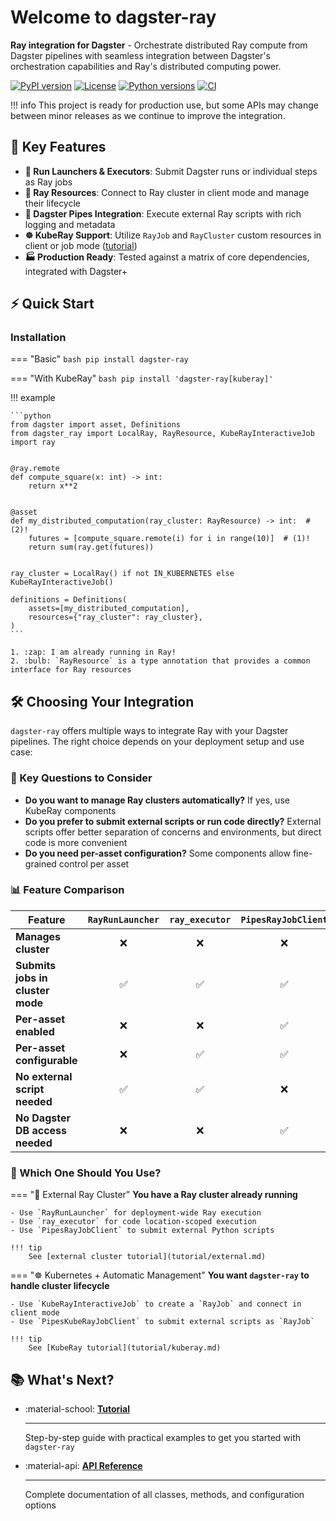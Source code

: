 # Welcome to dagster-ray

**Ray integration for Dagster** - Orchestrate distributed Ray compute from Dagster pipelines with seamless integration between Dagster's orchestration capabilities and Ray's distributed computing power.

[![PyPI version](https://img.shields.io/pypi/v/dagster-ray.svg)](https://pypi.python.org/pypi/dagster-ray)
[![License](https://img.shields.io/pypi/l/dagster-ray.svg)](https://pypi.python.org/pypi/dagster-ray)
[![Python versions](https://img.shields.io/pypi/pyversions/dagster-ray.svg)](https://pypi.python.org/pypi/dagster-ray)
[![CI](https://github.com/danielgafni/dagster-ray/actions/workflows/CI.yml/badge.svg)](https://github.com/danielgafni/dagster-ray/actions/workflows/CI.yml)

!!! info
    This project is ready for production use, but some APIs may change between minor releases as we continue to improve the integration.

## 🚀 Key Features

- **🎯 Run Launchers & Executors**: Submit Dagster runs or individual steps as Ray jobs
- **🔧 Ray Resources**: Connect to Ray cluster in client mode and manage their lifecycle
- **📡 Dagster Pipes Integration**: Execute external Ray scripts with rich logging and metadata
- **☸️ KubeRay Support**: Utilize `RayJob` and `RayCluster` custom resources in client or job mode ([tutorial](tutorial/kuberay.md))
- **🏭 Production Ready**: Tested against a matrix of core dependencies, integrated with Dagster+

## ⚡ Quick Start

### Installation

=== "Basic"
    ```bash
    pip install dagster-ray
    ```

=== "With KubeRay"
    ```bash
    pip install 'dagster-ray[kuberay]'
    ```

!!! example

    ```python
    from dagster import asset, Definitions
    from dagster_ray import LocalRay, RayResource, KubeRayInteractiveJob
    import ray


    @ray.remote
    def compute_square(x: int) -> int:
        return x**2


    @asset
    def my_distributed_computation(ray_cluster: RayResource) -> int:  # (2)!
        futures = [compute_square.remote(i) for i in range(10)]  # (1)!
        return sum(ray.get(futures))


    ray_cluster = LocalRay() if not IN_KUBERNETES else KubeRayInteractiveJob()

    definitions = Definitions(
        assets=[my_distributed_computation],
        resources={"ray_cluster": ray_cluster},
    )
    ```

    1. :zap: I am already running in Ray!
    2. :bulb: `RayResource` is a type annotation that provides a common interface for Ray resources


## 🛠️ Choosing Your Integration

`dagster-ray` offers multiple ways to integrate Ray with your Dagster pipelines. The right choice depends on your deployment setup and use case:

### 🤔 Key Questions to Consider

- **Do you want to manage Ray clusters automatically?** If yes, use KubeRay components
- **Do you prefer to submit external scripts or run code directly?** External scripts offer better separation of concerns and environments, but direct code is more convenient
- **Do you need per-asset configuration?** Some components allow fine-grained control per asset

### 📊 Feature Comparison

<div class="comparison-table" markdown>

| Feature | `RayRunLauncher` | `ray_executor` | `PipesRayJobClient` | `PipesKubeRayJobClient` | `KubeRayCluster` | `KubeRayInteractiveJob` |
|---------|:------------:|:--------:|:------------:|:-------------:|:-------:|:--------------:|
| **Manages cluster** | ❌ | ❌ | ❌ | ✅ | ✅ | ✅ |
| **Submits jobs in cluster mode** | ✅ | ✅ | ✅ | ✅ | ❌ | ❌ |
| **Per-asset enabled** | ❌ | ❌ | ✅ | ✅ | ✅ | ✅ |
| **Per-asset configurable** | ❌ | ✅ | ✅ | ✅ | ✅ | ✅ |
| **No external script needed** | ✅ | ✅ | ❌ | ❌ | ✅ | ✅ |
| **No Dagster DB access needed** | ❌ | ❌ | ✅ | ✅ | ✅ | ✅ |

</div>

### 🎯 Which One Should You Use?

=== "🏢 External Ray Cluster"
    **You have a Ray cluster already running**

    - Use `RayRunLauncher` for deployment-wide Ray execution
    - Use `ray_executor` for code location-scoped execution
    - Use `PipesRayJobClient` to submit external Python scripts

    !!! tip
        See [external cluster tutorial](tutorial/external.md)

=== "☸️ Kubernetes + Automatic Management"
    **You want `dagster-ray` to handle cluster lifecycle**

    - Use `KubeRayInteractiveJob` to create a `RayJob` and connect in client mode
    - Use `PipesKubeRayJobClient` to submit external scripts as `RayJob`

    !!! tip
        See [KubeRay tutorial](tutorial/kuberay.md)
## 📚 What's Next?

<div class="grid cards" markdown>

- :material-school: **[Tutorial](tutorial/index.md)**

    ---

    Step-by-step guide with practical examples to get you started with `dagster-ray`

- :material-api: **[API Reference](api.md)**

    ---

    Complete documentation of all classes, methods, and configuration options

</div>
